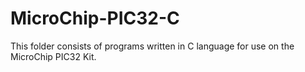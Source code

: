 # MicroChip-PIC32-C
This folder consists of programs written in C language for use on the MicroChip PIC32 Kit.
